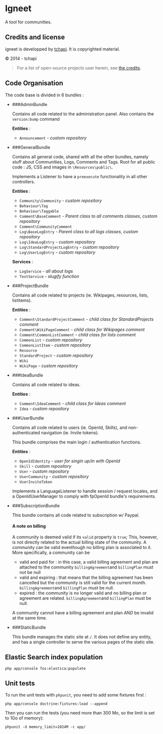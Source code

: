 Igneet
===

A tool for communities.


## Credits and license

igneet is developped by [tchapi](https://github.com/tchapi). It is copyrighted material.

© 2014 - tchapi

> For a list of open-source projects user herein, see [the credits](http://igneet.com/app/credits).

## Code Organisation

The code base is divided in 6 bundles :

  - ###AdminBundle

    Contains all code related to the administration panel. Also contains the `version:bump` command

    **Entities** : 
      - `Announcement` - _custom repository_

  - ###GeneralBundle

    Contains all general code, shared with all the other bundles, namely stuff about Communities, Logs, Comments and Tags. Root for all public code : JS, CSS and images in `\Resources\public\`.

    Implements a Listener to have a `preexecute` functionality in all other controllers.

    **Entities** : 
      - `Community\Community` - _custom repository_
      - `Behaviour\Tag`
      - `Behaviour\Taggable`
      - `Comment\BaseComment` - _Parent class to all comments classes_, _custom repository_
      - `Comment\CommunityComment`
      - `Log\BaseLogEntry` - _Parent class to all logs classes_, _custom repository_
      - `Log\IdeaLogEntry` - _custom repository_
      - `Log\StandardProjectLogEntry` - _custom repository_
      - `Log\UserLogEntry` - _custom repository_
    
    **Services** : 
      - `LogService` - _all about logs_
      - `TextService` - _slugify function_

  - ###ProjectBundle

    Contains all code related to projects (ie. Wikipages, resources, lists, listitems).

    **Entities** : 
      - `Comment\StandardProjectComment` - _child class for StandardProjects comment_
      - `Comment\WikiPageComment` - _child class for Wikipages comment_
      - `Comment\CommonListComment` - _child class for lists comment_
      - `CommonList` - _custom repository_
      - `CommonListItem` - _custom repository_
      - `Resource`
      - `StandardProject` - _custom repository_
      - `Wiki`
      - `WikiPage` - _custom repository_

  - ###IdeaBundle

    Contains all code related to ideas.

    **Entities** : 
      - `Comment\IdeaComment` - _child class for Ideas comment_
      - `Idea` - _custom repository_

  - ###UserBundle

    Contains all code related to users (ie. OpenId, Skills), and non-authenticated navigation (ie. Invite tokens).

    This bundle comprises the main login / authentication functions.

    **Entities** : 
      - `OpenIdIdentity` - _user for singin up/in with OpenId_
      - `Skill` - _custom repository_
      - `User` - _custom repository_
      - `UserCommunity` - _custom repository_
      - `UserInviteToken`

    Implements a LanguageListener to handle session / request locales, and a OpenIdUserManager to comply with fpOpenId bundle's requirements.

  - ###SubscriptionBundle

    This bundle contains all code related to subscription w/ Paypal.

    #### A note on billing

    A community is deemed valid if its `valid` property is `true`; This, however, is not directly related to the actual billing state of the community. A community can be valid eventhough no billing plan is associated to it. More specifically, a community can be

      - valid and paid for : in this case, a valid billing agreement and plan are attached to the community `billingAgreement`and `billingPlan` must not be null
      - valid and expiring : that means that the billing agreement has been cancelled but the community is still valid for the current month. `billingAgreement`and `billingPlan` must be null.
      - expired : the community is no longer valid and no billing plan or agreement are related. `billingAgreement`and `billingPlan` must be null. 

      A community cannot have a billing agreement and plan *AND* be invalid at the same time.

  - ###StaticBundle

    This bundle manages the static site at `/`. It does not define any entity, and has a single controller to serve the various pages of the static site.

## Elastic Search index population

    php app/console fos:elastica:populate

## Unit tests

To run the unit tests with `phpunit`, you need to add some fixtures first :

    php app/console doctrine:fixtures:load --append

Then you can run the tests (you need more than 300 Mo, so the limit is set to 1Go of memory):

    phpunit -d memory_limit=1024M -c app/
